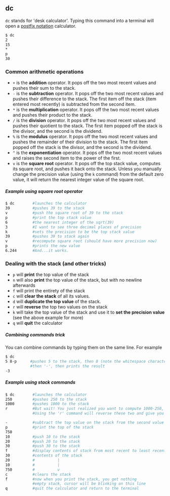---
---
dc
----

`dc` stands for 'desk calculator'. Typing this command into a terminal will open a [postfix notation](https:en.wikipedia.org/wiki/Reverse_Polish_notation) calculator.

~~~ bash
$ dc
2
15
*
p
30
~~~

<!--more-->


### Common arithmetic operations
-  `+` is the **addition** operator. It pops off the two most recent values and pushes their sum to the stack.
-  `-` is the **subtraction** operator. It pops off the two most recent values and pushes their difference to the stack. The first item off the stack (item entered most recently) is subtracted from the second item.
-  `*` is the **multiplication** operator. It pops off the two most recent values and pushes their product to the stack.
-  `/` is the **division** operator. It pops off the two most recent values and pushes their quotient to the stack. The first item popped off the stack is the divisor, and the second is the dividend.
-  `%` is the **modulus** operator. It pops off the two most recent values and pushes the remainder of their division to the stack. The first item popped off the stack is the divisor, and the second is the dividend.
-  `^` is the **exponentiation** operator. It pops off the two most recent values and raises the second item to the power of the first. 
-  `v` is the **square root** operator. It pops off the top stack value, computes its square root, and pushes it back onto the stack. Unless you manually change the precision value (using the `k` command) from the default zero value, it will return the nearest integer value of the square root.


##### Example using square root operator
~~~~ bash
$ dc        #launches the calculator
39          #pushes 39 to the stack
v           #push the square root of 39 to the stack
p           #print the top stack value
6           #the nearest integer of the sqrt(39)
3           #I want to see three decimal places of precision
k           #sets the precision to be the top stack value 
39          #pushes 39 to stack again
v           #recompute square root (should have more precision now)
p           #prints the new value
6.244       #And...it works.
~~~~

### Dealing with the stack (and other tricks)

- `p` will **print** the top value of the stack
- `n` will also **print** the top value of the stack, but with no newline afterwards
- `f` will print the entirety of the stack
- `c` will **clear the stack** of all its values. 
- `d` will **duplicate the top value** of the stack.
- `r` will **reverse** the top two values on the stack
- `k` will take the top value of the stack and use it to **set the precision value** (see the above example for more)
- `q` will **quit** the calculator

##### Combining commands trick

 You can combine commands by typing them on the same line. For example
 
 ~~~~ bash
 $ dc       
 5 8-p      #pushes 5 to the stack, then 8 (note the whitespace character!), 
            #then '-', then prints the result
 -3
 ~~~~

##### Example using stack commands
~~~~ bash
$ dc        #launches the calculator
250         #pushes 250 to the stack
1000        #pushes 1000 to the stack  
r           #But wait! You just realized you want to compute 1000-250, not 250-1000. 
            #Using the 'r' command will reverse these two and give you the positive value 

-           #subtract the top value on the stack from the second value
p           #print the top of the stack
750         
10          #push 10 to the stack
20          #push 20 to the stack
30          #push 30 to the stack
f           #display contents of stack from most recent to least recent
30          #contents of the stack
20          #          |
10          #          |
750         #          v
c           #clears the stack
f           #now when you print the stack, you get nothing
            #empty stack, cursor will be blinking on this line
q           #quit the calculator and return to the terminal
~~~~
